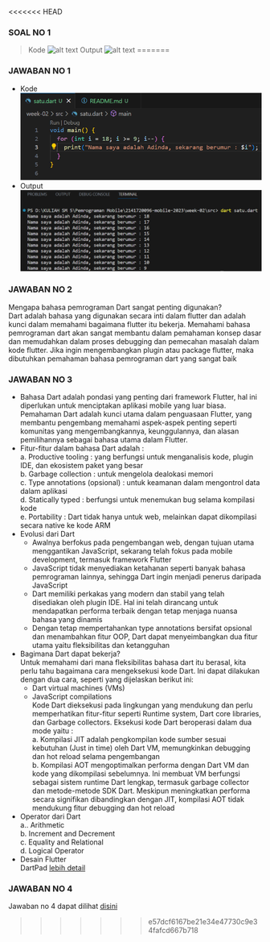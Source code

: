 <<<<<<< HEAD
### SOAL NO 1
> Kode
![alt text](?week-02\docs\jawaban1.png)
> Output
![alt text](?week-02\docs\soal1.png)
=======
### JAWABAN NO 1
- Kode <br>
![alt text](https://github.com/adindasyv/2141720096-mobile-2023/blob/main/week-02/docs/soal1.png?raw=true)
- Output <br>
![alt text](https://github.com/adindasyv/2141720096-mobile-2023/blob/main/week-02/docs/jawaban1.png?raw=true)

### JAWABAN NO 2
Mengapa bahasa pemrograman Dart sangat penting digunakan? <br>
Dart adalah bahasa yang digunakan secara inti dalam flutter dan adalah kunci dalam memahami bagaimana flutter itu bekerja. Memahami bahasa pemrograman dart akan sangat membantu dalam pemahaman konsep dasar dan memudahkan dalam proses debugging dan pemecahan masalah dalam kode flutter. Jika ingin mengembangkan plugin atau package flutter, maka dibutuhkan pemahaman bahasa pemrograman dart yang sangat baik

### JAWABAN NO 3
- Bahasa Dart adalah pondasi yang penting dari framework Flutter, hal ini diperlukan untuk menciptakan aplikasi mobile yang luar biasa. Pemahaman Dart adalah kunci utama dalam penguasaan Flutter, yang membantu pengembang memahami aspek-aspek penting seperti komunitas yang mengembangkannya, keunggulannya, dan alasan pemilihannya sebagai bahasa utama dalam Flutter. <br>
- Fitur-fitur dalam bahasa Dart adalah : <br>
  a. Productive tooling : yang berfungsi untuk menganalisis kode, plugin IDE, dan ekosistem paket yang besar <br>
  b. Garbage collection : untuk mengelola dealokasi memori <br>
  c. Type annotations (opsional) : untuk keamanan dalam mengontrol data dalam aplikasi <br>
  d. Statically typed : berfungsi untuk menemukan bug selama kompilasi kode <br>
  e. Portability : Dart tidak hanya untuk web, melainkan dapat dikompilasi secara native ke kode ARM <br>
- Evolusi dari Dart <br>
  - Awalnya berfokus pada pengembangan web, dengan tujuan utama menggantikan JavaScript, sekarang telah fokus pada mobile development, termasuk framework Flutter <br>
  - JavaScript tidak menyediakan ketahanan seperti banyak bahasa pemrograman lainnya, sehingga Dart ingin menjadi penerus daripada JavaScript <br>
  - Dart memiliki perkakas yang modern dan stabil yang telah disediakan oleh plugin IDE. Hal ini telah dirancang untuk mendapatkan performa terbaik dengan tetap menjaga nuansa bahasa yang dinamis <br>
  - Dengan tetap mempertahankan type annotations bersifat opsional dan menambahkan fitur OOP, Dart dapat menyeimbangkan dua fitur utama yaitu fleksibilitas dan ketangguhan <br>
- Bagimana Dart dapat bekerja? <br>
  Untuk memahami dari mana fleksibilitas bahasa dart itu berasal, kita perlu tahu bagaimana cara mengeksekusi kode Dart. Ini dapat dilakukan dengan dua cara, seperti yang dijelaskan berikut ini: <br>
  - Dart virtual machines (VMs) <br>
  - JavaScript compilations <br>
Kode Dart dieksekusi pada lingkungan yang mendukung dan perlu memperhatikan fitur-fitur seperti Runtime system, Dart core libraries, dan Garbage collectors. Eksekusi kode Dart beroperasi dalam dua mode yaitu : <br>
  a. Kompilasi JIT adalah pengkompilan kode sumber sesuai kebutuhan (Just in time) oleh Dart VM, memungkinkan debugging dan hot reload selama pengembangan <br>
  b. Kompilasi AOT mengoptimalkan performa dengan Dart VM dan kode yang dikompilasi sebelumnya. Ini membuat VM berfungsi sebagai sistem runtime Dart lengkap, termasuk garbage collector dan metode-metode SDK Dart. Meskipun meningkatkan performa secara signifikan dibandingkan dengan JIT, kompilasi AOT tidak mendukung fitur debugging dan hot reload <br>
- Operator dari Dart <br>
  a.. Arithmetic <br>
  b. Increment and Decrement <br>
  c. Equality and Relational <br>
  d. Logical Operator <br>
- Desain Flutter <br>
  DartPad [lebih detail](https://jti-polinema.github.io/flutter-codelab/06-pengantar-bahasa-pemrograman-dart-bag-1/#5)<br>

### JAWABAN NO 4
Jawaban no 4 dapat dilihat [disini](https://www.canva.com/design/DAFtcoxPAGE/g-DhZM3OsrT12VQp3lFBhQ/edit?utm_content=DAFtcoxPAGE&utm_campaign=designshare&utm_medium=link2&utm_source=sharebutton)



>>>>>>> e57dcf6167be21e34e47730c9e34fafcd667b718

